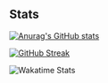 ## Stats

[![Anurag's GitHub stats](https://github-readme-stats.vercel.app/api?username=jsohndata&show_icons=true&theme=radical&card_width=800&hide_border=true)](https://github.com/anuraghazra/github-readme-stats)

[![GitHub Streak](https://streak-stats.demolab.com?user=jsohndata&theme=tokyonight&date_format=%5BY.%5Dn.j&mode=weekly&card_width=800)](https://git.io/streak-stats)

![Wakatime Stats](https://github-readme-stats.vercel.app/api/wakatime?username=jsohndata&theme=github_dark&layout=compact&card_width=800)
